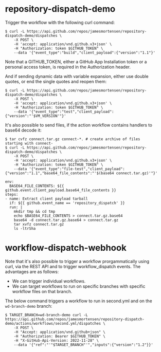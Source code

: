 # repository-dispatch-demo

Trigger the workflow with the following curl command:

```
$ curl -L https://api.github.com/repos/jamesmortensen/repository-dispatch-demo/dispatches \
    -X POST \
    -H 'accept: application/vnd.github.v3+json' \
    -H "Authorization: token $GITHUB_TOKEN" \
    --data '{"event_type":"build","client_payload":{"version":"1.1"}'
```

Note that a GITHUB_TOKEN, either a GitHub App Installation token or a personal access token, is required in the Authorization header.

And if sending dynamic data with variable expansion, either use double quotes, or end the single quotes and reopen them:

```
$ curl -L https://api.github.com/repos/jamesmortensen/repository-dispatch-demo/dispatches \
    -X POST \
    -H 'accept: application/vnd.github.v3+json' \
    -H "Authorization: token $GITHUB_TOKEN" \
    --data '{"event_type":"test","client_payload":{"version":"'$VM_VERSION'"}'
```

It's also possible to send files, if the action workflow contains handlers to base64 decode it:

```
$ tar cvfz connect.tar.gz connect-*. # create archive of files starting with connect-
$ curl -L https://api.github.com/repos/jamesmortensen/repository-dispatch-demo/dispatches \
    -X POST \
    -H 'accept: application/vnd.github.v3+json' \
    -H "Authorization: token $GITHUB_TOKEN" \
    --data '{"event_type":"file-test","client_payload":{"version":"1.1","base64_file_contents":"'$(base64 connect.tar.gz)'"}'
```

```
env:
  BASE64_FILE_CONTENTS: ${{ github.event.client_payload.base64_file_contents }}
steps:
- name: Extract client payload tarball
  if: ${{ github.event_name == 'repository_dispatch' }}
  run: |
    mkdir tmp && cd tmp
    echo $BASE64_FILE_CONTENTS > connect.tar.gz.base64
    base64 -d connect.tar.gz.base64 > connect.tar.gz
    tar xvfz connect.tar.gz
    ls -ltrSha
```

# workflow-dispatch-webhook

Note that it's also possible to trigger a workflow prorgammatically using curl, via the REST API and to trigger workflow_dispatch events. The advantages are as follows:

- We can trigger individual workflows.
- We can target workflows to run on specific branches with specific workflow files on that branch.

The below command triggers a workflow to run in second.yml and on the `wd-branch-demo` branch:

```
$ TARGET_BRANCH=wd-branch-demo curl -L https://api.github.com/repos/jamesmortensen/repository-dispatch-demo/actions/workflows/second.yml/dispatches \
    -X POST \
    -H "Accept: application/vnd.github+json" \
    -H "Authorization: Bearer $GITHUB_TOKEN" \
    -H "X-GitHub-Api-Version: 2022-11-28" \
    --data '{"ref":"'"$TARGET_BRANCH"'","inputs":{"version":"1.2"}}'
```

